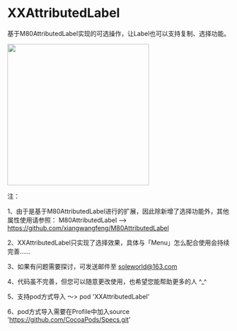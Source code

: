# XXAttributedLabel

基于M80AttributedLabel实现的可选操作，让Label也可以支持复制、选择功能。

<img src="https://github.com/solehe/XXAttributedLabel/blob/master/picture.png" width="320">


注：

1、由于是基于M80AttributedLabel进行的扩展，因此除新增了选择功能外，其他属性使用请参照：
      M80AttributedLabel  -->  https://github.com/xiangwangfeng/M80AttributedLabel
    
2、XXAttributedLabel只实现了选择效果，具体与「Menu」怎么配合使用会持续完善……

3、如果有问题需要探讨，可发送邮件至 soleworld@163.com

4、代码虽不完善，但您可以随意更改使用，也希望您能帮助更多的人  ^_^

5、支持pod方式导入 ～> pod 'XXAttributedLabel' 

6、pod方式导入需要在Profile中加入source 'https://github.com/CocoaPods/Specs.git'
